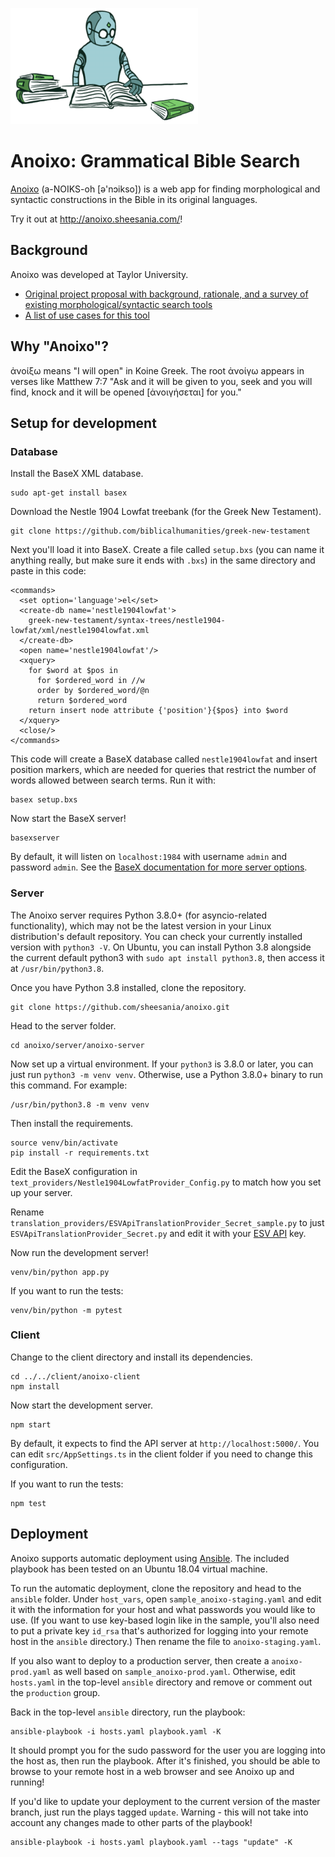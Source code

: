 ![Friendly robot logo](logo.png)
# Anoixo: Grammatical Bible Search
[Anoixo](#why-anoixo) (a-NOIKS-oh [ə'nɔikso]) is a web app for finding morphological and syntactic constructions in the Bible in its original languages.

Try it out at http://anoixo.sheesania.com/!

## Background
Anoixo was developed at Taylor University.

- [Original project proposal with background, rationale, and a survey of existing morphological/syntactic search tools](https://docs.google.com/document/d/1tC8CPp7WmkOH8jjgBRM_YxbxWEMFS7oJpzKfHDsqlTA/edit?usp=sharing)
- [A list of use cases for this tool](https://docs.google.com/document/d/1QOQpY0kGr6Km8lhTpPEhFMSxMB0C4uTeNH45Kl_2SKg/edit?usp=sharing)

## Why "Anoixo"?
ἀνοίξω means "I will open" in Koine Greek. The root ἀνοίγω appears in verses like Matthew 7:7 "Ask and it will be given to you, seek and you will find, knock and it will be opened [ἀνοιγήσεται] for you."

## Setup for development
### Database
Install the BaseX XML database.

```
sudo apt-get install basex
```

Download the Nestle 1904 Lowfat treebank (for the Greek New Testament).

```
git clone https://github.com/biblicalhumanities/greek-new-testament
```

Next you'll load it into BaseX. Create a file called `setup.bxs` (you can name it anything really, but make sure it ends
with `.bxs`) in the same directory and paste in this code:

```
<commands>
  <set option='language'>el</set>
  <create-db name='nestle1904lowfat'>
    greek-new-testament/syntax-trees/nestle1904-lowfat/xml/nestle1904lowfat.xml
  </create-db>
  <open name='nestle1904lowfat'/>
  <xquery>
    for $word at $pos in
      for $ordered_word in //w
      order by $ordered_word/@n
      return $ordered_word
    return insert node attribute {'position'}{$pos} into $word
  </xquery>
  <close/>
</commands>
```

This code will create a BaseX database called `nestle1904lowfat` and insert position markers, which are needed for
queries that restrict the number of words allowed between search terms. Run it with:

```
basex setup.bxs
```

Now start the BaseX server!

```
basexserver
```

By default, it will listen on `localhost:1984` with username `admin` and password `admin`. See the [BaseX documentation for more server options](http://docs.basex.org/wiki/Command-Line_Options#Server).

### Server
The Anoixo server requires Python 3.8.0+ (for asyncio-related functionality), which may not be the latest version in your Linux distribution's default repository. You can check your currently installed version with `python3 -V`. On Ubuntu, you can install Python 3.8 alongside the current default python3 with `sudo apt install python3.8`, then access it at `/usr/bin/python3.8`.

Once you have Python 3.8 installed, clone the repository.

```
git clone https://github.com/sheesania/anoixo.git
```

Head to the server folder.

```
cd anoixo/server/anoixo-server
```

Now set up a virtual environment. If your `python3` is 3.8.0 or later, you can just run `python3 -m venv venv`. Otherwise, use a Python 3.8.0+ binary to run this command. For example:

```
/usr/bin/python3.8 -m venv venv
```

Then install the requirements.

```
source venv/bin/activate
pip install -r requirements.txt
```

Edit the BaseX configuration in `text_providers/Nestle1904LowfatProvider_Config.py` to match how you set up your server.

Rename `translation_providers/ESVApiTranslationProvider_Secret_sample.py` to just `ESVApiTranslationProvider_Secret.py` and edit it with your [ESV API](https://api.esv.org/) key.

Now run the development server!

```
venv/bin/python app.py
```

If you want to run the tests:

```
venv/bin/python -m pytest
```

### Client
Change to the client directory and install its dependencies.

```
cd ../../client/anoixo-client
npm install
```

Now start the development server.

```
npm start
```

By default, it expects to find the API server at `http://localhost:5000/`. You can edit `src/AppSettings.ts` in the client folder if you need to change this configuration.

If you want to run the tests:

```
npm test
```

## Deployment
Anoixo supports automatic deployment using [Ansible](https://www.ansible.com/). The included playbook has been tested on an Ubuntu 18.04 virtual machine.

To run the automatic deployment, clone the repository and head to the `ansible` folder. Under `host_vars`, open `sample_anoixo-staging.yaml` and edit it with the information for your host and what passwords you would like to use. (If you want to use key-based login like in the sample, you'll also need to put a private key `id_rsa` that's authorized for logging into your remote host in the `ansible` directory.) Then rename the file to `anoixo-staging.yaml`.

If you also want to deploy to a production server, then create a `anoixo-prod.yaml` as well based on `sample_anoixo-prod.yaml`. Otherwise, edit `hosts.yaml` in the top-level `ansible` directory and remove or comment out the `production` group.

Back in the top-level `ansible` directory, run the playbook:

```
ansible-playbook -i hosts.yaml playbook.yaml -K
```

It should prompt you for the sudo password for the user you are logging into the host as, then run the playbook. After it's finished, you should be able to browse to your remote host in a web browser and see Anoixo up and running!

If you'd like to update your deployment to the current version of the master branch, just run the plays tagged `update`. Warning - this will not take into account any changes made to other parts of the playbook!

```
ansible-playbook -i hosts.yaml playbook.yaml --tags "update" -K
```
